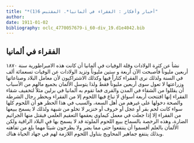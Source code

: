 ```yaml
---
title: "*أخبار وأفكار : الفقراء في ألمانيا*. المقتبس 6(1)"
author: 
date: 1911-01-02
bibliography: oclc_4770057679-i_60-div_19.d1e4042.bib
---
```




##  الفقراء في ألمانيا 


 نشأ عن كثرة الولادات وقلة الوفيات في ألمانيا أن كانت هذه الامبراطورية سنة  ١٨٧٠  أربعين  مليوناً فأصبحت الآن  أربعة  و  ستين  مليوناً وتزيد الولادات عن الوفيات  تسعمائة  ألف  في السنة ولذلك نرى الفقراء كثاراً فيها وكذلك الاشتراكيون لأن معامل البلاد وصناعاتها وزراعتها لا تعول سوى  أربعين  مليوناً فقط ولذا يتوسل الألمان بجميع   مالهم من الأسباب أن يقللوا من الشقاء في المدن والقرى فما تقوم به ألمانيا في برلين مثلاً لتخفيف شقاء الفقراء إنها افتتحت  أربعة  أسواق لا تباع فيها اللحوم إلا من الفقراء ويحظر رجال الشرطة والصحة دخولها على غيرهم من أهل السعة، والسبب في هذا الحظر هو أن اللحوم كلها سواء كانت لحم بقر أو عجل أو خروف أو خنزير لا تخلو من شبهة ولذلك لا يسمح ببيعها من الفقراء إلا إذا جعلت في معمل كيماوي يعقمها التعقيم العلمي فيقتل منها   الجراثيم الضارة، وهذه الرخصة بالسماح ببيع اللحوم الملوثة قد لا يسمح بها في البلاد الراقية ولكن الألمان بالعلم أقسموا أن ينتفعوا حتى مما يضر ولا يطرحون شيئاً مهما بلغ من تفاهته وبذلك ينتفع جماهير المحاويج بتناول اللحوم اللازمة لهم في جهاد الحياة هناك. 
